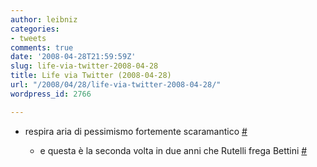 ```yaml
---
author: leibniz
categories:
- tweets
comments: true
date: '2008-04-28T21:59:59Z'
slug: life-via-twitter-2008-04-28
title: Life via Twitter (2008-04-28)
url: "/2008/04/28/life-via-twitter-2008-04-28/"
wordpress_id: 2766

---
```

* respira aria di pessimismo fortemente scaramantico [#](https://twitter.com/leibniz/statuses/798592919)

	
  * e questa è la seconda volta in due anni che Rutelli frega Bettini [#](https://twitter.com/leibniz/statuses/798813863)


